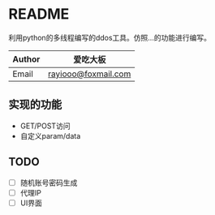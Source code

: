 # README
利用python的多线程编写的ddos工具。仿照...的功能进行编写。

|Author|爱吃大板|
|--|--|
|Email|rayiooo@foxmail.com|

## 实现的功能
* GET/POST访问
* 自定义param/data

## TODO
- [ ] 随机账号密码生成
- [ ] 代理IP
- [ ] UI界面